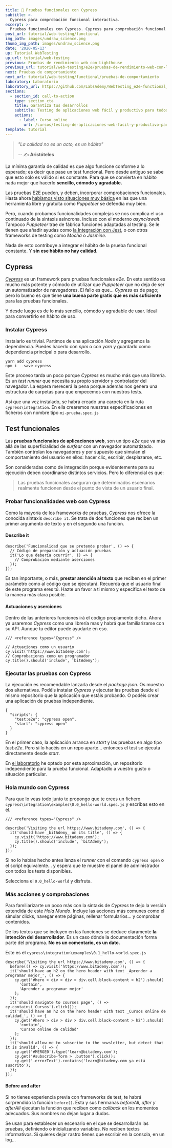```yaml
---
title: 🌲 Pruebas funcionales con Cypress
subtitle: >-
  Cypress para comprobación funcional interactiva.
excerpt: >-
  Pruebas funcionales con Cypress. Cypress para comprobación funcional interactiva.
post_url: tutorial/web-testing/functional
img_path: images/undraw_science.png
thumb_img_path: images/undraw_science.png
date: '2020-05-13'
up: Tutorial WebTesting
up_url: tutorial/web-testing
previous: Pruebas de rendimiento web con Lighthouse
previous_url: tutorial/web-testing/e2e/pruebas-de-rendimiento-web-con-lighthouse
next: Pruebas de comportamiento
next_url: tutorial/web-testing/functional/pruebas-de-comportamiento
laboratory: Laboratorio
laboratory_url: https://github.com/LabsAdemy/WebTesting_e2e-functional_cypress_Labs
sections:
  - section_id: call-to-action
    type: section_cta
    title: Garantiza tus desarrollos
    subtitle: Testing de aplicaciones web fácil y productivo para todos.
    actions:
      - label: Curso online
        url: /cursos/testing-de-aplicaciones-web-facil-y-productivo-para-todos/
template: tutorial
---
```


> _"La calidad no es un acto, es un hábito"_
>
> -- ✍️ **Aristóteles**

La mínima garantía de calidad es que algo funcione conforme a lo esperado; es decir que pase un test funcional. Pero desde antiguo se sabe que esto sólo es válido si es constante. Para que se convierta en hábito nada mejor que hacerlo **sencillo, cómodo y agradable.**

Las pruebas E2E pueden, y deben, incorporar comprobaciones funcionales. Hasta ahora [habíamos visto situaciones muy básica](https://www.bitademy.com/tutorial/web-testing/e2e/pruebas-de-rendimiento-web-con-lighthouse) en las que una herramienta libre y gratuita como _Puppeteer_ se defendía muy bien.

Pero, cuando probamos funcionalidades complejas se nos complica el uso continuado de la sintaxis asíncrona. Incluso con el moderno _async/await_. Tampoco _Puppeteer_ trae de fábrica funciones adaptadas al testing. Se le tienen que añadir ayudas como [la Integración con Jest](https://jestjs.io/docs/en/puppeteer), o con otros frameworks de testing como _Mocha_ o _Jasmine_.

Nada de esto contribuye a integrar el hábito de la prueba funcional constante. Y **sin ese hábito no hay calidad**.

## Cypress

_[Cypress](https://www.cypress.io/)_ es un framework para pruebas funcionales _e2e_. En este sentido es mucho más potente y cómodo de utilizar que _Puppeteer_ que no deja de ser un automatizador de navegadores. El fallo es que... _Cypress_ es de pago; pero lo bueno es que tiene **una buena parte gratis que es más suficiente** para las pruebas funcionales.

Y desde luego es de lo más sencillo, cómodo y agradable de usar. Ideal para convertirlo en hábito de uso.

### Instalar Cypress

Instalarlo es trivial. Partimos de una aplicación _Node_ y agregamos la dependencia. Puedes hacerlo con _npm_ o con _yarn_ y guardarlo como dependencia principal o para desarrollo.

```terminal
yarn add cypress
npm i --save cypress
```

Este proceso tarda un poco porque _Cypress_ es mucho más que una librería. Es un _test runner_ que necesita su propio servidor y controlador del navegador. La espera merecerá la pena porque además nos genera una estructura de carpetas para que empecemos con nuestros tests.

Así que una vez instalado, se habrá creado una carpeta en la ruta `cypress\integration`. En ella crearemos nuestras especificaciones en ficheros con nombre tipo `mi-prueba.spec.js`

## Test funcionales

Las **pruebas funcionales de aplicaciones web**, son un tipo _e2e_ que va más allá de las superficialidad de _surfear_ con un navegador automatizado. También controlan los navegadores y por supuesto que simulan el comportamiento del usuario en ellos: hacer clic, escribir, desplazarse, etc.

Son consideradas como de integración porque evidentemente para su ejecución deben coordinarse distintos servicios. Pero lo diferencial es que:

> Las pruebas funcionales aseguran que determinados escenarios realmente funcionen desde el punto de vista de un usuario final.

### Probar funcionalidades web con Cypress

Como la mayoría de los frameworks de pruebas, _Cypress_ nos ofrece la conocida sintaxis `describe it`. Se trata de dos funciones que reciben un primer argumento de texto y en el segundo una función.

#### Describe it

```
describe('Funcionalidad que se pretende probar', () => {
  // Código de preparación y actuación pruebas
  it('Lo que debería ocurrir', () => {
    // Comprobación mediante aserciones
  });
});
```

Es tan importante, o más, **prestar atención al texto** que reciben en el primer parámetro como al código que se ejecutará. Recuerda que el usuario final de este programa eres tú. Hazte un favor a ti mismo y especifica el texto de la manera más clara posible.

#### Actuaciones y aserciones

Dentro de las anteriores funciones irá el código propiamente dicho. Ahora ya usaremos _Cypress_ como una librería mas y habrá que familiarizarse con su API. Aunque tu editor puede ayudarte en eso.

```
/// <reference types="Cypress" />

// Actuaciones como un usuario
cy.visit('https://www.bitademy.com');
// Comprobaciones como un programador
cy.title().should('include', 'bitAdemy');
```

### Ejecutar las pruebas con Cypress

La ejecución es recomendable lanzarla desde el _package.json_. Os muestro dos alternativas. Podéis instalar _Cypress_ y ejecutar las pruebas desde el mismo repositorio que la aplicación que estáis probando. O podéis crear una aplicación de pruebas independiente.

```
{
  "scripts": {
    "test:e2e": "cypress open",
    "start": "cypress open"
  }
}
```

En el primer caso, la aplicación arranca en _start_ y las pruebas en algo tipo _test:e2e_. Pero si lo hacéis en un repo aparte... entonces el test se ejecuta directamente desde _start_.

En [el laboratorio](https://github.com/LabsAdemy/WebTesting_e2e-functional_cypress_Labs) he optado por esta aproximación, un repositorio independiente para la prueba funcional. Adaptadlo a vuestro gusto o situación particular.

### Hola mundo con Cypress

Para que lo veas todo junto te propongo que te crees un fichero `cypress\integration\examples\0.0_hello-world.spec.js` y escribas esto en él.

```
/// <reference types="Cypress" />

describe('Visiting the url https://www.bitademy.com', () => {
  it('should have _bitAdemy_ on its title', () => {
    cy.visit('https://www.bitademy.com');
    cy.title().should('include', 'bitAdemy');
  });
});
```

Si no lo habías hecho antes lanza el _runner_ con el comando `cypress open` o el script equivalente... y espera que te muestre el panel de administrador con todos los tests disponibles.

Selecciona el `0.0_hello-world` y disfruta.

### Más acciones y comprobaciones

Para familiarizarte un poco más con la sintaxis de _Cypress_ te dejo la versión extendida de este _Hola Mundo_. Incluye las acciones más comunes como el simular clicks, navegar entre páginas, rellenar formularios... y comprobar contenidos.

De los textos que se incluyen en las funciones se deduce claramente **la intención del desarrollador**. Es un caso dónde la documentación forma parte del programa. **No es un comentario, es un dato.**

Este es el `cypress\integration\examples\0.1_hello-world.spec.js`

```
describe('Visiting the url https://www.bitademy.com', () => {
  before(() => cy.visit('https://www.bitademy.com'));
  it('should have an h2 on the hero header with text _Aprender a programar mejor_', () => {
    cy.get('#hero > div > div > div.cell.block-content > h2').should(
      'contain',
      'Aprender a programar mejor'
    );
  });
  it('should navigate to courses page', () => cy.contains('Cursos').click());
  it('should have an h2 on the hero header with text _Cursos online de calidad_', () => {
    cy.get('#hero > div > div > div.cell.block-content > h2').should(
      'contain',
      'Cursos online de calidad'
    );
  });
  it('should allow me to subscribe to the newsletter, but detect that it is invalid', () => {
    cy.get('#MERGE0').type('learn@bitademy.com');
    cy.get('#subscribe-form > .button').click();
    cy.get('.errorText').contains('learn@bitademy.com ya está suscrito');
  });
});
```

#### Before and after

Si no tienes experiencia previa con frameworks de test, te habrá sorprendido la función `before()`. Esta y sus hermanas _beforeAll, after y afterAll_ ejecutan la función que reciben como _callback_ en los momentos adecuados. Sus nombres no dejan lugar a dudas.

Se usan para establecer un escenario en el que se desarrollarán las pruebas, definiendo o inicializando variables. No reciben textos informativos. Si quieres dejar rastro tienes que escribir en la consola, en un log...
